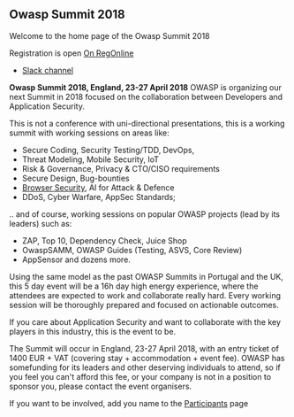 ## Owasp Summit 2018

Welcome to the home page of the Owasp Summit 2018

Registration is open [On RegOnline](TBD) 

* [Slack channel](https://owasp.slack.com/archives/owasp-summit-2018)

**Owasp Summit 2018, England, 23-27 April 2018**
OWASP is organizing our next Summit in 2018 focused on the collaboration between Developers and Application Security.

This is not a conference with uni-directional presentations, this is a working summit with working sessions on areas like:
* Secure Coding, Security Testing/TDD, DevOps,
* Threat Modeling, Mobile Security, IoT
* Risk & Governance, Privacy & CTO/CISO requirements
* Secure Design, Bug-bounties
* [Browser Security](./Working-Sessions/Browser-security.md), AI for Attack & Defence
* DDoS, Cyber Warfare, AppSec Standards; 

.. and of course, working sessions on popular OWASP projects (lead by its leaders) such as:
* ZAP, Top 10, Dependency Check, Juice Shop
* OwaspSAMM, OWASP Guides (Testing, ASVS, Core Review)
* AppSensor and dozens more.

Using the same model as the past  OWASP Summits in Portugal and the UK, this 5 day event will be a 16h day high energy experience, where the attendees are expected to work and collaborate really hard. Every working session will be thoroughly prepared and focused on actionable outcomes.


If you care about Application Security and want to collaborate with the key players in this industry, this is the event to be.

The Summit will occur in England, 23-27 April 2018, with an entry ticket of 1400 EUR + VAT (covering stay + accommodation + event fee). OWASP has somefunding for its leaders and other deserving individuals to attend, so if you feel you can't afford this fee, or your company is not in a position to sponsor you, please contact the event organisers.

If you want to be involved, add you name to the [Participants](Participants) page
